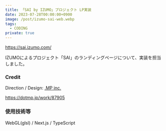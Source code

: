 ```yaml
---
title: 「SAI by IZUMO」プロジェクト LP実装
date: 2023-07-28T00:00:00+0900
image: /post/izumo-sai-web.webp
tags:
  - CODING
private: true
---
```


https://sai.izumo.com/

IZUMOによるプロジェクト「SAI」のランディングページについて、実装を担当しました。

### Credit

Direction / Design: [.MP inc.](https://dotmp.jp/)

https://dotmp.jp/work/87905

### 使用技術等

WebGL(glsl) / Next.js / TypeScript

